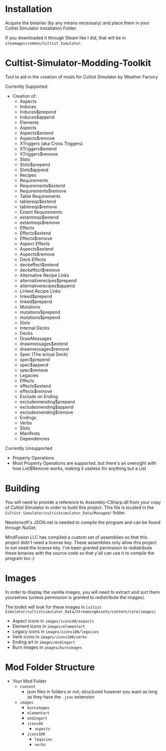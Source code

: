# Installation
Acquire the binaries (by any means necessary) and place them in your Cultist Simulator installation Folder.

If you downloaded it through Steam like I did, that will be in `steamapps/common/Cultist Simulator`.


# Cultist-Simulator-Modding-Toolkit
Tool to aid in the creation of mods for Cultist Simulator by Weather Factory

Currently Supported:
 - Creation of:
   - Aspects
    - Induces
     - Induces$prepend
     - Induces$append
   - Elements
    - Aspects
     - Aspects$extend
     - Aspects$remove
    - XTriggers (aka Cross Triggers)
     - XTriggers$extend
     - XTriggers$remove
    - Slots
     - Slots$prepend
     - Slots$append
   - Recipes
    - Requirements
     - Requirements$extend
     - Requirements$remove
    - Table Requirements
     - tablereqs$extend
     - tablereqs$remove
    - Extant Requirements
     - extantreqs$extend
     - extantreqs$remove
    - Effects
     - Effects$extend
     - Effects$remove
    - Aspect Effects
     - Aspects$extend
     - Aspects$remove
    - Deck Effects
     - deckeffect$extend
     - deckeffect$remove
    - Alternative Recipe Links
     - alternativerecipes$prepend
     - alternativerecipes$append
    - Linked Recipe Links
     - linked$prepend
     - linked$prepend
    - Mutations
     - mutations$prepend
     - mutations$prepend
    - Slots
    - Internal Decks
   - Decks
    - DrawMessages
     - drawmessages$extend
     - drawmessages$remove
    - Spec (The actual Deck)
     - spec$prepend
     - spec$append
     - spec$remove
   - Legacies
    - Effects
     - effects$extend
     - effects$remove
	- Exclude on Ending
	 - excludeonending$prepend
	 - excludeonending$append
	 - excludeonending$remove
   - Endings
   - Verbs
    - Slots
   - Manifests
    - Dependencies

Currently Unsupported
 - Property Operations
  - Most Property Operations are supported, but there's an oversight with how List$Remove works, making it useless for anything but a List<string>


# Building
You will need to provide a reference to Assembly-CSharp.dll from your copy of Cultist Simulator in order to build this project.
This file is located in the `Cultist Simulator/cultistsimulator_Data/Managed/` folder.

Newtonsoft's JSON.net is needed to compile the program and can be found through NuGet.

MindFusion LLC has compiled a custom set of assemblies so that this project didn't need a license key. These assemblies only allow this project to not need the license key. I've been granted permission to redistribute these binaries with the source code so that y'all can use it to compile the program too :)

# Images
In order to display the vanilla images, you will need to extract and sort them yourselves (unless permission is granted to redistribute the images).

The toolkit will look for these images in `Cultist Simulator/cultistsimulator_Data/StreamingAssets/content/core/images/`
 - Aspect icons in `images/icons40/aspects`
 - Element icons in `images/elementart`
 - Legacy icons in `images/icons100/legacies`
 - Verb icons in `images/icons100/verbs`
 - Ending art in `images/endingart`
 - Burn images in `images/burnimages`

# Mod Folder Structure
 - Your Mod Folder
   - `content`
     - json files in folders or not, structured however you want as long as they have the `.json` extension
   - `images`
     - `burnimages`
     - `elementart`
     - `endingart`
     - `icons40`
       - `aspects`
     - `icons100`
       - `legacies`
	   - `verbs`